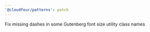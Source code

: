 ```yaml
---
'@cloudfour/patterns': patch
---
```


Fix missing dashes in some Gutenberg font size utility class names
